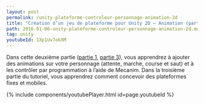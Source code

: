 ```yaml
---
layout: post
permalink: /unity-plateforme-controleur-personnage-animation-2d
title: "Création d’un jeu de plateforme pour Unity 2D – Animation (partie 2)"
path: 2016-01-06-unity-plateforme-controleur-personnage-animation-2d.md
tag: unity
youtubeId: 1Xp1Uv7okXM
---
```


Dans cette deuxième partie ([partie 1](/unity-plateforme-controleur-personnage-2d), [partie 3](/unity-plateforme-mobile-2d)), vous apprendrez à ajouter des animations sur votre personnage (attente, marche, course et saut) et à les contrôler par programmation à l’aide de Mecanim. Dans la troisième partie du tutoriel, vous apprendrez comment concevoir des plateformes fixes et mobiles.


<!--<div class="toc" markdown="1">
<span class="gamma">Table des matières</span>
{:.no_toc}
* TOC
{:toc}
</div>
-->
{% include components/youtubePlayer.html id=page.youtubeId %}



